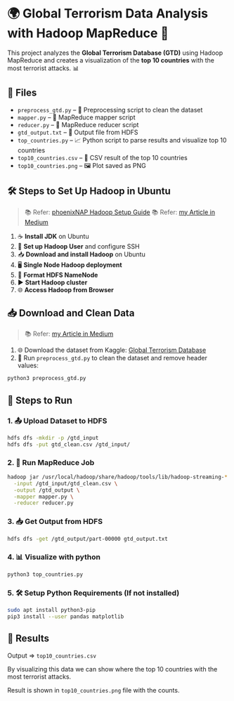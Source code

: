 <!-- # GTD Terrorism Data Analysis with Hadoop MapReduce

This project analyzes the Global Terrorism Database (GTD) using Hadoop MapReduce and visualizes the top 10 countries with the most terrorist attacks.

## Files

- `preprocess_gtd.py` – Preprocessing script
- `mapper.py` – MapReduce mapper script
- `reducer.py` – MapReduce reducer script
- `gtd_output.txt` – Output file from HDFS
- `top_countries.py` – Python script to parse results and visualize top 10 countries
- `top10_countries.csv` – CSV result of the top 10
- `top10_countries.png` – Plot saved as PNG

## Steps to setup Hadoop in Ubuntu

> Refer: [phoenixNAP Hadoop Setup Guide](https://phoenixnap.com/kb/install-hadoop-ubuntu)

1. Install JDK on Ubuntu

2. Setup Hadoop User and configure SSH

3. Download and install Hadoop on Ubuntu

4. Single Node Hadoop deployment

5. Format HDFS NameNode

6. Start Hadoop cluster

7. Access Hadoop from Browser

## Download and clean data

1. Download the dataset from Kaggle: [https://www.kaggle.com/datasets/START-UMD/gtd](https://www.kaggle.com/datasets/START-UMD/gtd)  

2. Run `preprocess_gtd.py` to clean the dataset and remove header values.
```bash
python3 preprocess_gtd.py
```

## Steps to Run

### 1. Upload dataset to HDFS
```bash
hdfs dfs -mkdir -p /gtd_input
hdfs dfs -put gtd_clean.csv /gtd_input/
```
### 2. Run MapReduce Job

```bash
hadoop jar /usr/local/hadoop/share/hadoop/tools/lib/hadoop-streaming-*.jar \
  -input /gtd_input/gtd_clean.csv \
  -output /gtd_output \
  -mapper mapper.py \
  -reducer reducer.py
```
### 3. Get Output from HDFS

```bash
hdfs dfs -get /gtd_output/part-00000 gtd_output.txt
```
### 4. Visualize with python

```bash
python3 top_countries.py
```
### 5. Setup Python Requirements (If not installed)

```bash
sudo apt install python3-pip
pip3 install --user pandas matplotlib
```
## Results

Output -> top10_countries.csv 

By visualizing this data we can show where the top 10 countries with the most terrorist attacks.

Result is shown in top10_countries.png file with the counts.
 -->

# 🌍 Global Terrorism Data Analysis with Hadoop MapReduce 🚀

This project analyzes the **Global Terrorism Database (GTD)** using Hadoop MapReduce and creates a visualization of the **top 10 countries** with the most terrorist attacks. 📊

## 📂 Files

- `preprocess_gtd.py` – 🧹 Preprocessing script to clean the dataset
- `mapper.py` – 🔄 MapReduce mapper script
- `reducer.py` – 🔢 MapReduce reducer script
- `gtd_output.txt` – 📄 Output file from HDFS
- `top_countries.py` – 📈 Python script to parse results and visualize top 10 countries
- `top10_countries.csv` – 📑 CSV result of the top 10 countries
- `top10_countries.png` – 🖼️ Plot saved as PNG

## 🛠️ Steps to Set Up Hadoop in Ubuntu

> 📚 Refer: [phoenixNAP Hadoop Setup Guide](https://phoenixnap.com/kb/install-hadoop-ubuntu)
> 📚 Refer: [my Article in Medium](https://medium.com/@wijebandara.ashan/how-to-install-hadoop-on-ubuntu-94fc9c4845ed)

1. ☕ **Install JDK** on Ubuntu
2. 🔑 **Set up Hadoop User** and configure SSH
3. 📥 **Download and install Hadoop** on Ubuntu
4. 🖥️ **Single Node Hadoop deployment**
5. 💾 **Format HDFS NameNode**
6. ▶️ **Start Hadoop cluster**
7. 🌐 **Access Hadoop from Browser**

## 📥 Download and Clean Data

> 📚 Refer: [my Article in Medium](https://medium.com/@wijebandara.ashan/mapreduce-with-hadoop-for-large-datasets-a37672b5db27)

1. 🌐 Download the dataset from Kaggle: [Global Terrorism Database](https://www.kaggle.com/datasets/START-UMD/gtd)
2. 🧹 Run `preprocess_gtd.py` to clean the dataset and remove header values:

```bash
python3 preprocess_gtd.py 
```

## 🚀 Steps to Run

### 1. 📤 Upload Dataset to HDFS
```bash
hdfs dfs -mkdir -p /gtd_input
hdfs dfs -put gtd_clean.csv /gtd_input/
```
### 2. 🏃 Run MapReduce Job

```bash
hadoop jar /usr/local/hadoop/share/hadoop/tools/lib/hadoop-streaming-*.jar \
  -input /gtd_input/gtd_clean.csv \
  -output /gtd_output \
  -mapper mapper.py \
  -reducer reducer.py
```
### 3. 📥 Get Output from HDFS

```bash
hdfs dfs -get /gtd_output/part-00000 gtd_output.txt
```
### 4. 📊 Visualize with python

```bash
python3 top_countries.py
```
### 5. 🛠️ Setup Python Requirements (If not installed)

```bash
sudo apt install python3-pip
pip3 install --user pandas matplotlib
```
## 🎉 Results

Output => `top10_countries.csv` 

By visualizing this data we can show where the top 10 countries with the most terrorist attacks.

Result is shown in `top10_countries.png` file with the counts.




